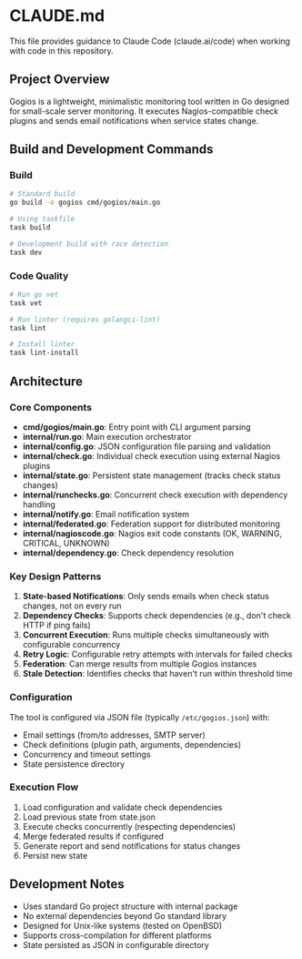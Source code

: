 # CLAUDE.md

This file provides guidance to Claude Code (claude.ai/code) when working with code in this repository.

## Project Overview

Gogios is a lightweight, minimalistic monitoring tool written in Go designed for small-scale server monitoring. It executes Nagios-compatible check plugins and sends email notifications when service states change.

## Build and Development Commands

### Build
```bash
# Standard build
go build -o gogios cmd/gogios/main.go

# Using taskfile
task build

# Development build with race detection
task dev
```

### Code Quality
```bash
# Run go vet
task vet

# Run linter (requires golangci-lint)
task lint

# Install linter
task lint-install
```

## Architecture

### Core Components

- **cmd/gogios/main.go**: Entry point with CLI argument parsing
- **internal/run.go**: Main execution orchestrator
- **internal/config.go**: JSON configuration file parsing and validation
- **internal/check.go**: Individual check execution using external Nagios plugins
- **internal/state.go**: Persistent state management (tracks check status changes)
- **internal/runchecks.go**: Concurrent check execution with dependency handling
- **internal/notify.go**: Email notification system
- **internal/federated.go**: Federation support for distributed monitoring
- **internal/nagioscode.go**: Nagios exit code constants (OK, WARNING, CRITICAL, UNKNOWN)
- **internal/dependency.go**: Check dependency resolution

### Key Design Patterns

1. **State-based Notifications**: Only sends emails when check status changes, not on every run
2. **Dependency Checks**: Supports check dependencies (e.g., don't check HTTP if ping fails)
3. **Concurrent Execution**: Runs multiple checks simultaneously with configurable concurrency
4. **Retry Logic**: Configurable retry attempts with intervals for failed checks
5. **Federation**: Can merge results from multiple Gogios instances
6. **Stale Detection**: Identifies checks that haven't run within threshold time

### Configuration

The tool is configured via JSON file (typically `/etc/gogios.json`) with:
- Email settings (from/to addresses, SMTP server)
- Check definitions (plugin path, arguments, dependencies)
- Concurrency and timeout settings
- State persistence directory

### Execution Flow

1. Load configuration and validate check dependencies
2. Load previous state from state.json
3. Execute checks concurrently (respecting dependencies)
4. Merge federated results if configured
5. Generate report and send notifications for status changes
6. Persist new state

## Development Notes

- Uses standard Go project structure with internal package
- No external dependencies beyond Go standard library
- Designed for Unix-like systems (tested on OpenBSD)
- Supports cross-compilation for different platforms
- State persisted as JSON in configurable directory